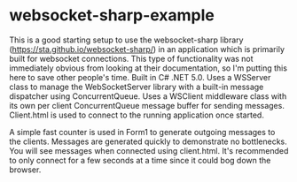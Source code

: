 # websocket-sharp-example
This is a good starting setup to use the websocket-sharp library (https://sta.github.io/websocket-sharp/) in an application which is primarily built for websocket connections. This type of functionality was not immediately obvious from looking at their documentation, so I'm putting this here to save other people's time. Built in C# .NET 5.0. Uses a WSServer class to manage the WebSocketServer library with a built-in message dispatcher using ConcurrentQueue. Uses a WSClient middleware class with its own per client ConcurrentQueue message buffer for sending messages. Client.html is used to connect to the running application once started.

A simple fast counter is used in Form1 to generate outgoing messages to the clients. Messages are generated quickly to demonstrate no bottlenecks. You will see messages when connected using client.html. It's recommended to only connect for a few seconds at a time since it could bog down the browser.
